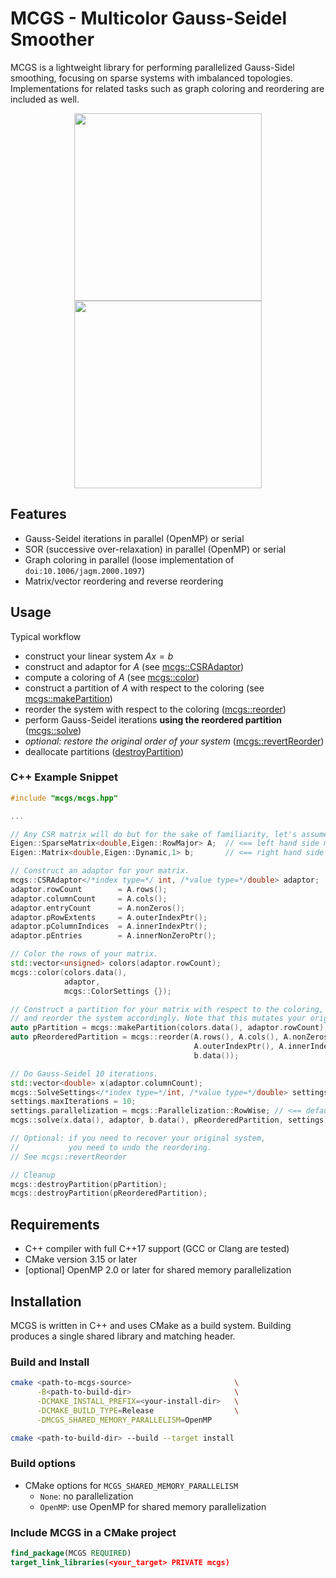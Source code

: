 # MCGS - Multicolor Gauss-Seidel Smoother

MCGS is a lightweight library for performing parallelized Gauss-Sidel smoothing, focusing on sparse systems with imbalanced topologies. Implementations for related tasks such as graph coloring and reordering are included as well.

<p align="center">
<img src=".github/assets/matrix.png" width=300/> <img src=".github/assets/matrix_reordered.png" width=300/>
</p>

## Features

- Gauss-Seidel iterations in parallel (OpenMP) or serial
- SOR (successive over-relaxation) in parallel (OpenMP) or serial
- Graph coloring in parallel (loose implementation of `doi:10.1006/jagm.2000.1097`)
- Matrix/vector reordering and reverse reordering

## Usage

Typical workflow

- construct your linear system $A x = b$
- construct and adaptor for $A$ (see [mcgs::CSRAdaptor](structmcgs_1_1CSRAdaptor.html))
- compute a coloring of $A$ (see [mcgs::color](namespacemcgs.html#ad660f970843b8c8edea18c6e9291f6e5))
- construct a partition of $A$ with respect to the coloring (see [mcgs::makePartition](namespacemcgs.html#adbeb4189f3eadcb713e803cf94aa38cf))
- reorder the system with respect to the coloring ([mcgs::reorder](namespacemcgs.html#a036dc0fa0b11d8adb71427d78ac7b7ad))
- perform Gauss-Seidel iterations **using the reordered partition** ([mcgs::solve](namespacemcgs.html#ae862fac411e001950f012872f6ac7e0c))
- *optional: restore the original order of your system* ([mcgs::revertReorder](namespacemcgs.html#aa1175b9934a8890204c6be445ea4407e))
- deallocate partitions ([destroyPartition](namespacemcgs.html#ad619ded9f67d8a9f379ad7e4b759d854))


### C++ Example Snippet

```cpp
#include "mcgs/mcgs.hpp"

...

// Any CSR matrix will do but for the sake of familiarity, let's assume you're using Eigen.
Eigen::SparseMatrix<double,Eigen::RowMajor> A;  // <== left hand side matrix
Eigen::Matrix<double,Eigen::Dynamic,1> b;       // <== right hand side vector

// Construct an adaptor for your matrix.
mcgs::CSRAdaptor</*index type=*/ int, /*value type=*/double> adaptor;
adaptor.rowCount        = A.rows();
adaptor.columnCount     = A.cols();
adaptor.entryCount      = A.nonZeros();
adaptor.pRowExtents     = A.outerIndexPtr();
adaptor.pColumnIndices  = A.innerIndexPtr();
adaptor.pEntries        = A.innerNonZeroPtr();

// Color the rows of your matrix.
std::vector<unsigned> colors(adaptor.rowCount);
mcgs::color(colors.data(),
            adaptor,
            mcgs::ColorSettings {});

// Construct a partition for your matrix with respect to the coloring,
// and reorder the system accordingly. Note that this mutates your original matrix!
auto pPartition = mcgs::makePartition(colors.data(), adaptor.rowCount);
auto pReorderedPartition = mcgs::reorder(A.rows(), A.cols(), A.nonZeros(),
                                         A.outerIndexPtr(), A.innerIndexPtr(), A.innerNonZeroPtr(),
                                         b.data());

// Do Gauss-Seidel 10 iterations.
std::vector<double> x(adaptor.columnCount);
mcgs::SolveSettings</*index type=*/int, /*value type=*/double> settings;
settings.maxIterations = 10;
settings.parallelization = mcgs::Parallelization::RowWise; // <== default parallelization strategy, check out the other ones as well.
mcgs::solve(x.data(), adaptor, b.data(), pReorderedPartition, settings);

// Optional: if you need to recover your original system,
//           you need to undo the reordering.
// See mcgs::revertReorder

// Cleanup
mcgs::destroyPartition(pPartition);
mcgs::destroyPartition(pReorderedPartition);
```

## Requirements

- C++ compiler with full C++17 support (GCC or Clang are tested)
- CMake version 3.15 or later
- [optional] OpenMP 2.0 or later for shared memory parallelization

## Installation

MCGS is written in C++ and uses CMake as a build system. Building produces a single shared library and matching header.

### Build and Install
  ```bash
  cmake <path-to-mcgs-source>                       \
        -B<path-to-build-dir>                       \
        -DCMAKE_INSTALL_PREFIX=<your-install-dir>   \
        -DCMAKE_BUILD_TYPE=Release                  \
        -DMCGS_SHARED_MEMORY_PARALLELISM=OpenMP

  cmake <path-to-build-dir> --build --target install
  ```

### Build options

- CMake options for `MCGS_SHARED_MEMORY_PARALLELISM`
  - `None`: no parallelization
  - `OpenMP`: use OpenMP for shared memory parallelization

### Include MCGS in a CMake project

```cmake
find_package(MCGS REQUIRED)
target_link_libraries(<your_target> PRIVATE mcgs)
```
